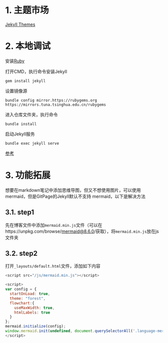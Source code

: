 # 1. 主题市场

[Jekyll Themes](http://jekyllthemes.org/)

# 2. 本地调试

安装[Ruby](https://rubyinstaller.org/)

打开CMD，执行命令安装Jekyll

```mipsasm
gem install jekyll
```

设置镜像源

```
bundle config mirror.https://rubygems.org https://mirrors.tuna.tsinghua.edu.cn/rubygems
```

进入仓库文件夹，执行命令

```mipsasm
bundle install
```

启动Jekyll服务

```mipsasm
bundle exec jekyll serve
```

[参考](https://www.cnblogs.com/sqchen/p/10757927.html)

# 3. 功能拓展

想要在markdown笔记中添加思维导图，但又不想使用图片，可以使用mermaid，但是GitPage的Jekyll默认不支持 mermaid，以下是解决方法

## 3.1. step1

先在博客文件中添加`mermaid.min.js`文件（可以在https://unpkg.com/browse/mermaid@8.6.0/获取），将`mermaid.min.js`放在js文件夹

## 3.2. step2

打开`_layouts/default.html`文件，添加如下内容

```javascript
<script src="/js/mermaid.min.js"></script>

<script>
var config = {
  startOnLoad: true,
  theme: "forest",
  flowchart:{
    useMaxWidth: true,
    htmlLabels: true
  }
};
mermaid.initialize(config);
window.mermaid.init(undefined, document.querySelectorAll('.language-mermaid'));
</script>
```





